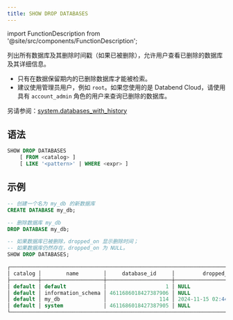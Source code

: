 ```yaml
---
title: SHOW DROP DATABASES
---
```

import FunctionDescription from '@site/src/components/FunctionDescription';

<FunctionDescription description="引入或更新版本：v1.2.658"/>

列出所有数据库及其删除时间戳（如果已被删除），允许用户查看已删除的数据库及其详细信息。

- 只有在数据保留期内的已删除数据库才能被检索。
- 建议使用管理员用户，例如 `root`。如果您使用的是 Databend Cloud，请使用具有 `account_admin` 角色的用户来查询已删除的数据库。

另请参阅：[system.databases_with_history](../../../00-sql-reference/20-system-tables/system-databases-with-history.md)

## 语法

```sql
SHOW DROP DATABASES 
    [ FROM <catalog> ]
    [ LIKE '<pattern>' | WHERE <expr> ]
```

## 示例

```sql
-- 创建一个名为 my_db 的新数据库
CREATE DATABASE my_db;

-- 删除数据库 my_db
DROP DATABASE my_db;

-- 如果数据库已被删除，dropped_on 显示删除时间；
-- 如果数据库仍然存在，dropped_on 为 NULL。
SHOW DROP DATABASES;

┌─────────────────────────────────────────────────────────────────────────────────┐
│ catalog │        name        │     database_id     │         dropped_on         │
├─────────┼────────────────────┼─────────────────────┼────────────────────────────┤
│ default │ default            │                   1 │ NULL                       │
│ default │ information_schema │ 4611686018427387906 │ NULL                       │
│ default │ my_db              │                 114 │ 2024-11-15 02:44:46.207120 │
│ default │ system             │ 4611686018427387905 │ NULL                       │
└─────────────────────────────────────────────────────────────────────────────────┘
```